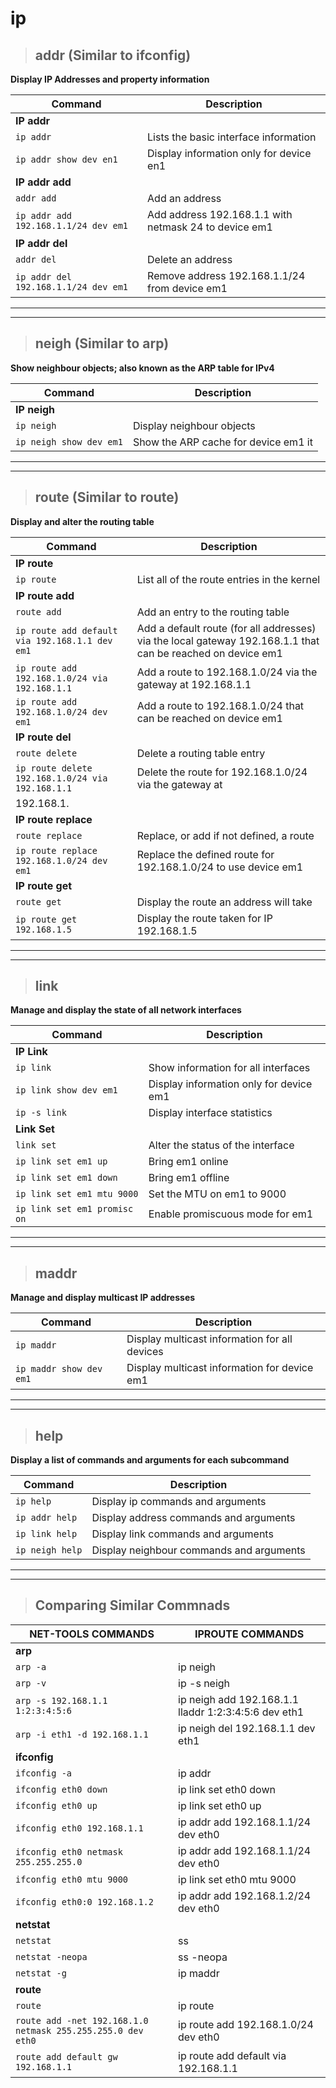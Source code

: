 # ip


> ## **addr (Similar to ifconfig)**

**Display IP Addresses and property information**

| **Command**   | **Description**   |
| --------------|-------------------|
| **IP addr** |
| `ip addr` | Lists the basic interface information |
| `ip addr show dev en1` | Display information only for device en1 |
| **IP addr add** |
| `addr add` | Add an address |
| `ip addr add 192.168.1.1/24 dev em1` | Add address 192.168.1.1 with netmask 24 to device em1 |
| **IP addr del** |
| `addr del` | Delete an address |
| `ip addr del 192.168.1.1/24 dev em1` | Remove address 192.168.1.1/24 from device em1 |

---
---

> ## **neigh (Similar to arp)**

**Show neighbour objects; also known as the ARP table for IPv4**

| **Command**   | **Description**   |
| --------------|-------------------|
| **IP neigh** |
| `ip neigh` | Display neighbour objects |
| `ip neigh show dev em1` | Show the ARP cache for device em1 it |

---
---

> ## **route (Similar to route)**

**Display and alter the routing table**

| **Command**   | **Description**   |
| --------------|-------------------|
| **IP route** |
| `ip route` | List all of the route entries in the kernel |
| **IP route add** |
|`route add` | Add an entry to the routing table |
| `ip route add default via 192.168.1.1 dev em1` | Add a default route (for all addresses) via the local gateway 192.168.1.1 that can be reached on device em1 |
| `ip route add 192.168.1.0/24 via 192.168.1.1` | Add a route to 192.168.1.0/24 via the gateway at 192.168.1.1 |
| `ip route add 192.168.1.0/24 dev em1` | Add a route to 192.168.1.0/24 that can be reached on device em1 |
| **IP route del** |
|`route delete` | Delete a routing table entry |
| `ip route delete 192.168.1.0/24 via 192.168.1.1` | Delete the route for 192.168.1.0/24 via the gateway at
192.168.1. |
| **IP route replace** |
| `route replace` | Replace, or add if not defined, a route |
| `ip route replace 192.168.1.0/24 dev em1` | Replace the defined route for 192.168.1.0/24 to use device em1 |
| **IP route get** |
|`route get` | Display the route an address will take |
| `ip route get 192.168.1.5` | Display the route taken for IP 192.168.1.5 |

---
---

> ## **link**

**Manage and display the state of all network interfaces**

| **Command**   | **Description**   |
| --------------|-------------------|
| **IP Link** |
| `ip link` | Show information for all interfaces |
| `ip link show dev em1` | Display information only for device em1 |
| `ip -s link` | Display interface statistics |
| **Link Set** |
|`link set` |  Alter the status of the interface |
| `ip link set em1 up` | Bring em1 online |
| `ip link set em1 down` | Bring em1 offline |
| `ip link set em1 mtu 9000` | Set the MTU on em1 to 9000 |
| `ip link set em1 promisc on` | Enable promiscuous mode for em1 |

---
---

> ## **maddr**

**Manage and display multicast IP addresses**

| **Command**   | **Description**   |
| --------------|-------------------|
| `ip maddr` | Display multicast information for all devices |
| `ip maddr show dev em1` | Display multicast information for device em1 |

---
---

> ## **help**

**Display a list of commands and arguments for each subcommand**

| **Command**   | **Description**   |
| --------------|-------------------|
| `ip help` | Display ip commands and arguments |
| `ip addr help` | Display address commands and arguments |
| `ip link help` | Display link commands and arguments |
| `ip neigh help` | Display neighbour commands and arguments |

---
---


> ## **Comparing Similar Commnads**

| **NET-TOOLS COMMANDS** |**IPROUTE COMMANDS**  |
|------------------------|----------------------|
|**arp**|
|`arp -a` |ip neigh  |
|`arp -v` |ip -s neigh |
|`arp -s 192.168.1.1 1:2:3:4:5:6` |ip neigh add 192.168.1.1 lladdr 1:2:3:4:5:6 dev eth1 |
|`arp -i eth1 -d 192.168.1.1` |ip neigh del 192.168.1.1 dev eth1 |
|**ifconfig**|
|`ifconfig -a` |ip addr |
|`ifconfig eth0 down` |ip link set eth0 down |
|`ifconfig eth0 up` |ip link set eth0 up |
|`ifconfig eth0 192.168.1.1` |ip addr add 192.168.1.1/24 dev eth0 |
|`ifconfig eth0 netmask 255.255.255.0` |ip addr add 192.168.1.1/24 dev eth0 |
|`ifconfig eth0 mtu 9000` |ip link set eth0 mtu 9000 |
|`ifconfig eth0:0 192.168.1.2` |ip addr add 192.168.1.2/24 dev eth0 |
|**netstat**|
|`netstat` |ss |
|`netstat -neopa` |ss -neopa |
|`netstat -g`|ip maddr |
|**route**|
|`route`|ip route |
|`route add -net 192.168.1.0 netmask 255.255.255.0 dev eth0` |ip route add 192.168.1.0/24 dev eth0 |
|`route add default gw 192.168.1.1` |ip route add default via 192.168.1.1 |
